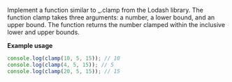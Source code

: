 Implement a function similar to _.clamp from the Lodash library. The function clamp takes three arguments: a number, a lower bound, and an upper bound. The function returns the number clamped within the inclusive lower and upper bounds.

**Example usage**
```js
console.log(clamp(10, 5, 15)); // 10
console.log(clamp(4, 5, 15)); // 5
console.log(clamp(20, 5, 15)); // 15
```
